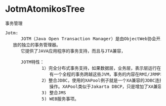 # JotmAtomikosTree
事务管理


<pre>
Jotm:
      JOTM（Java Open Transaction Manager）是由ObjectWeb协会开发的功能完整的且资源开
   放的独立的事务管理器。
      它提供了JAVA应用程序的事务支持，而且与JTA兼容，

      JOTM特性：
              1）完全分布式事务支持，如果数据层，业务层，表示层运行在不同的JVM上，则有可能
                 有一个全程的事务跨越这些JVM，事务的内容在RMI/JRMP和RMI/IIOP上传播。
              2）整合JDBC，使用的XAPool例子就是一个XA兼容的JDBC连接池，可以预数据库相互
                 操作。XAPool类似于Jakarta DBCP，只是增加了XA兼容的特征
              3) 整合JMS
              5) WEB服务事项。
</pre>